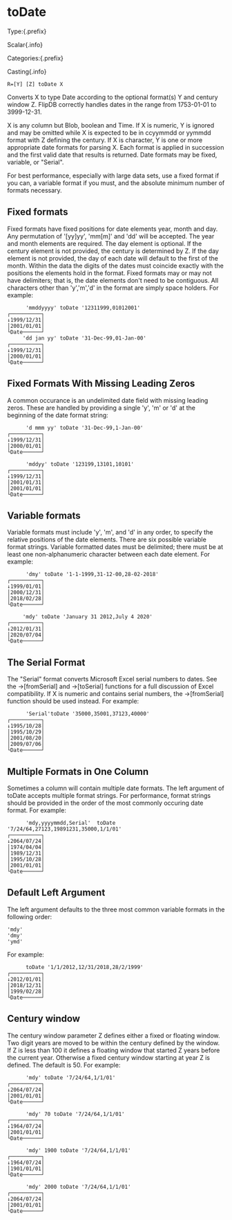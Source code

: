 # toDate

Type:{.prefix}

Scalar{.info}

Categories:{.prefix}

Casting{.info}

~~~
R=[Y] [Z] toDate X
~~~

Converts X to type Date according to the optional format(s) Y and century window Z. FlipDB
correctly handles dates in the range from 1753-01-01 to 3999-12-31.

X is any column but Blob, boolean and Time. If X is numeric, Y is ignored and may be omitted while
X is expected to be in ccyymmdd or yymmdd format with Z defining the century. If X is character, Y
is one or more appropriate date formats for parsing X. Each format is applied in succession and
the first valid date that results is returned. Date formats may be fixed, variable, or "Serial".

For best performance, especially with large data sets, use a fixed format if you can, a variable
format if you must, and the absolute minimum number of formats necessary.

## Fixed formats

Fixed formats have fixed positions for date elements year, month and day. Any permutation
of '[yy]yy', 'mm[m]' and 'dd' will be accepted. The year and
month elements are required. The day element is optional. If the century element is not provided,
the century is determined by Z. If the day element is not provided, the day of each date will
default to the first of the month. Within the data the digits of the dates must coincide exactly
with the positions the  elements hold in the format. Fixed formats may or
may not have delimiters; that is, the date elements don't need to be contiguous.
All characters other than 'y','m','d' in the format are simply space holders.
For example:

~~~
      'mmddyyyy' toDate '12311999,01012001'
┌──────────┐
↓1999/12/31│
│2001/01/01│
└Date──────┘
     'dd jan yy' toDate '31-Dec-99,01-Jan-00'
┌──────────┐
↓1999/12/31│
│2000/01/01│
└Date──────┘
~~~

## Fixed Formats With Missing Leading Zeros

A common occurance is an undelimited date field with missing leading zeros. These are handled by providing a single 'y', 'm' or 'd'
at the beginning of the date format string:

~~~
      'd mmm yy' toDate '31-Dec-99,1-Jan-00'
┌──────────┐
↓1999/12/31│
│2000/01/01│
└Date──────┘

      'mddyy' toDate '123199,13101,10101'
┌──────────┐
↓1999/12/31│
│2001/01/31│
│2001/01/01│
└Date──────┘
~~~

## Variable formats

Variable formats must include 'y', 'm', and 'd' in any order, to specify the relative positions of the date
elements. There are six possible variable format strings. Variable formatted dates must be delimited;
there must be at least one non-alphanumeric character
between each date element.  For example:

~~~
      'dmy' toDate '1-1-1999,31-12-00,28-02-2018'
┌──────────┐
↓1999/01/01│
│2000/12/31│
│2018/02/28│
└Date──────┘

     'mdy' toDate 'January 31 2012,July 4 2020'
┌──────────┐
↓2012/01/31│
│2020/07/04│
└Date──────┘

~~~

## The Serial Format

The "Serial" format converts Microsoft Excel serial numbers to dates. See the →[fromSerial] and
→[toSerial] functions for a full discussion of Excel compatibility. If X is numeric and contains
serial numbers, the →[fromSerial] function should be used instead. For example:

~~~
      'Serial'toDate '35000,35001,37123,40000'
┌──────────┐
↓1995/10/28│
│1995/10/29│
│2001/08/20│
│2009/07/06│
└Date──────┘
~~~

## Multiple Formats in One Column

Sometimes a column will contain multiple date formats. The left argument of toDate accepts
multiple format strings. For performance, format strings should be provided in the order of the
most commonly occuring date format. For example:

~~~
      'mdy,yyyymmdd,Serial'  toDate '7/24/64,27123,19891231,35000,1/1/01'
┌──────────┐
↓2064/07/24│
│1974/04/04│
│1989/12/31│
│1995/10/28│
│2001/01/01│
└Date──────┘
~~~

## Default Left Argument

The left argument defaults to the three most common variable formats in the following order:
~~~
'mdy'
'dmy'
'ymd'
~~~
For example:

~~~
      toDate '1/1/2012,12/31/2018,28/2/1999'
┌──────────┐
↓2012/01/01│
│2018/12/31│
│1999/02/28│
└Date──────┘
~~~

## Century window

The century window parameter Z defines either a fixed or floating window. Two digit years are moved
to be within the century defined by the window. If Z is less than 100 it defines a floating window
that started Z years before the current year. Otherwise a fixed century window starting at year Z
is defined. The default is 50. For example:

~~~
      'mdy' toDate '7/24/64,1/1/01'
┌──────────┐
↓2064/07/24│
│2001/01/01│
└Date──────┘

      'mdy' 70 toDate '7/24/64,1/1/01'
┌──────────┐
↓1964/07/24│
│2001/01/01│
└Date──────┘

      'mdy' 1900 toDate '7/24/64,1/1/01'
┌──────────┐
↓1964/07/24│
│1901/01/01│
└Date──────┘

      'mdy' 2000 toDate '7/24/64,1/1/01'
┌──────────┐
↓2064/07/24│
│2001/01/01│
└Date──────┘
~~~

